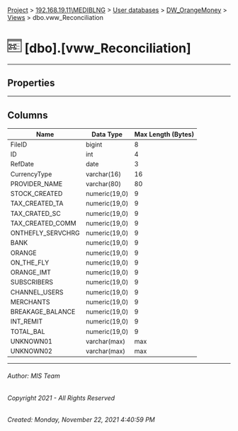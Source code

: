 #### 

[Project](../../../../index.md) > [192.168.19.11\\MEDIBLNG](../../../index.md) > [User databases](../../index.md) > [DW_OrangeMoney](../index.md) > [Views](Views.md) > dbo.vww_Reconciliation

# ![Views](../../../../Images/View32.png) [dbo].[vww_Reconciliation]

---

## <a name="#properties"></a>Properties



---

## <a name="#columns"></a>Columns

| Name | Data Type | Max Length (Bytes) |
|---|---|---|
| FileID | bigint | 8 |
| ID | int | 4 |
| RefDate | date | 3 |
| CurrencyType | varchar(16) | 16 |
| PROVIDER_NAME | varchar(80) | 80 |
| STOCK_CREATED | numeric(19,0) | 9 |
| TAX_CREATED_TA | numeric(19,0) | 9 |
| TAX_CRATED_SC | numeric(19,0) | 9 |
| TAX_CREATED_COMM | numeric(19,0) | 9 |
| ONTHEFLY_SERVCHRG | numeric(19,0) | 9 |
| BANK | numeric(19,0) | 9 |
| ORANGE | numeric(19,0) | 9 |
| ON_THE_FLY | numeric(19,0) | 9 |
| ORANGE_IMT | numeric(19,0) | 9 |
| SUBSCRIBERS | numeric(19,0) | 9 |
| CHANNEL_USERS | numeric(19,0) | 9 |
| MERCHANTS | numeric(19,0) | 9 |
| BREAKAGE_BALANCE | numeric(19,0) | 9 |
| INT_REMIT | numeric(19,0) | 9 |
| TOTAL_BAL | numeric(19,0) | 9 |
| UNKNOWN01 | varchar(max) | max |
| UNKNOWN02 | varchar(max) | max |


---

###### Author:  MIS Team

###### Copyright 2021 - All Rights Reserved

###### Created: Monday, November 22, 2021 4:40:59 PM

